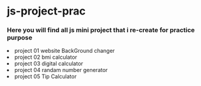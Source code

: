 # js-project-prac

<h3>Here you will find all js mini project that i re-create for practice purpose</h3>
<li>project 01 website BackGround changer </li>
<li>project 02 bmi calculator </li>
<li>project 03 digital calculator </li>
<li>project 04 randam number generator </li>
<li>project 05 Tip Calculator </li>

